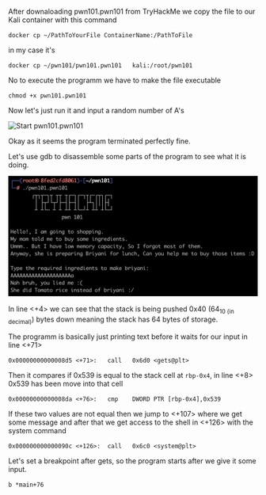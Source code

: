 After downaloading pwn101.pwn101 from TryHackMe we copy the file to our Kali container with this command

``` 
docker cp ~/PathToYourFile ContainerName:/PathToFile
```
in my case it's

```
docker cp ~/pwn101/pwn101.pwn101   kali:/root/pwn101
```

No to execute the programm we have to make the file executable

```
chmod +x pwn101.pwn101
```
Now let's just run it and input a random number of A's

![Start pwn101.pwn101](https://github.com/qndrm/TryHackMe/Rooms/pwn101/pwn101.pwn101/picturesstart-pwn101.png "Start the program")

Okay as it seems the program terminated perfectly fine.

Let's use gdb to disassemble some parts of the program to see what it is doing.

![disassemble main](https://github.com/qndrm/TryHackMe/blob/main/Rooms/pwn101/pwn101.pwn101/pictures/start-pwn101.png "disassemble main")

In line <+4> we can see that the stack is being pushed 0x40 (64<sub>10 (in decimal)</sub>) bytes down meaning the stack has 64 bytes of storage.

The programm is basically just printing text before it waits for our input in line <+71>
```
0x00000000000008d5 <+71>:	call   0x6d0 <gets@plt>
```
Then it compares if 0x539 is equal to the stack cell at `rbp-0x4`, in line <+8> 0x539 has been move into that cell

```
0x00000000000008da <+76>:	cmp    DWORD PTR [rbp-0x4],0x539
```

If these two values are not equal then we jump to <+107> where we get some message and after that we get access to the shell in <+126> with the system command

```
0x000000000000090c <+126>:	call   0x6c0 <system@plt>
```

Let's set a breakpoint after gets, so the program starts after we give it some input.

```
b *main+76
```
